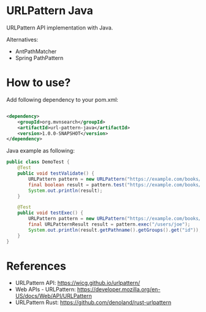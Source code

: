 URLPattern Java
=================

URLPattern API implementation with Java. 

Alternatives:

* AntPathMatcher
* Spring PathPattern 

# How to use?

Add following dependency to your pom.xml:

```xml

<dependency>
    <groupId>org.mvnsearch</groupId>
    <artifactId>url-pattern-java</artifactId>
    <version>1.0.0-SNAPSHOT</version>
</dependency>
```
     
Java example as following: 

```java
public class DemoTest {
    @Test
    public void testValidate() {
        URLPattern pattern = new URLPattern("https://example.com/books/:id");
        final boolean result = pattern.test("https://example.com/books/123");
        System.out.println(result);
    }

    @Test
    public void testExec() {
        URLPattern pattern = new URLPattern("https://example.com/books/:id");
        final URLPatternResult result = pattern.exec("/users/joe");
        System.out.println(result.getPathname().getGroups().get("id"));
    }
}
```

# References

* URLPattern API: https://wicg.github.io/urlpattern/
* Web APIs - URLPattern:  https://developer.mozilla.org/en-US/docs/Web/API/URLPattern
* URLPattern Rust: https://github.com/denoland/rust-urlpattern